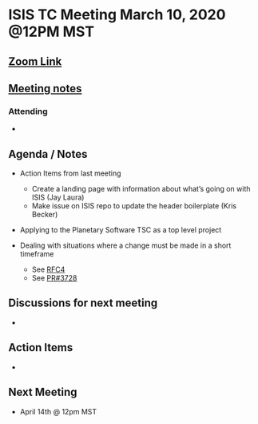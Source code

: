 # ISIS TC Meeting March 10, 2020 @12PM MST

## [Zoom Link](https://zoom.us/j/919720087)

## [Meeting notes](https://docs.google.com/document/d/1j0iul5zrJIcNXiUKm7ZQhKa6VjV6IsrHaYcC9vTNVsA/edit?usp=sharing)

### Attending
 -

## Agenda / Notes
 - Action Items from last meeting
   - Create a landing page with information about what’s going on with ISIS (Jay Laura)
   - Make issue on ISIS repo to update the header boilerplate (Kris Becker)

 - Applying to the Planetary Software TSC as a top level project

 - Dealing with situations where a change must be made in a short timeframe
   - See [RFC4](https://github.com/USGS-Astrogeology/ISIS3/wiki/RFC4---Migration-of-ISIS-Data-to-Git)
   - See [PR#3728](https://github.com/USGS-Astrogeology/ISIS3/pull/3728)

## Discussions for next meeting
 -

## Action Items
 -

## Next Meeting
 - April 14th @ 12pm MST
